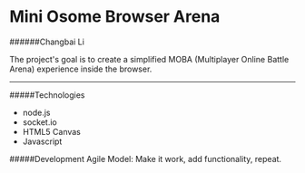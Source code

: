 
# Mini Osome Browser Arena

######Changbai Li


The project's goal is to create a simplified MOBA (Multiplayer Online Battle Arena) experience inside the browser.


_________________


#####Technologies 
- node.js
- socket.io
- HTML5 Canvas
- Javascript

#####Development
Agile Model: Make it work, add functionality, repeat.
